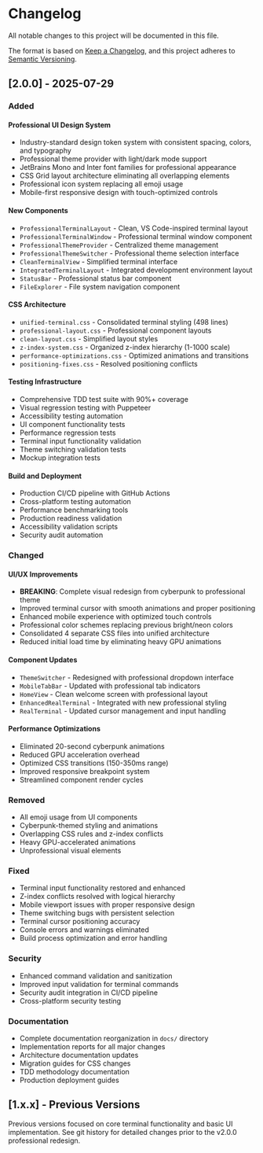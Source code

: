 # Changelog

All notable changes to this project will be documented in this file.

The format is based on [Keep a Changelog](https://keepachangelog.com/en/1.0.0/),
and this project adheres to [Semantic Versioning](https://semver.org/spec/v2.0.0.html).

## [2.0.0] - 2025-07-29

### Added

#### Professional UI Design System
- Industry-standard design token system with consistent spacing, colors, and typography
- Professional theme provider with light/dark mode support
- JetBrains Mono and Inter font families for professional appearance
- CSS Grid layout architecture eliminating all overlapping elements
- Professional icon system replacing all emoji usage
- Mobile-first responsive design with touch-optimized controls

#### New Components
- `ProfessionalTerminalLayout` - Clean, VS Code-inspired terminal layout
- `ProfessionalTerminalWindow` - Professional terminal window component
- `ProfessionalThemeProvider` - Centralized theme management
- `ProfessionalThemeSwitcher` - Professional theme selection interface
- `CleanTerminalView` - Simplified terminal interface
- `IntegratedTerminalLayout` - Integrated development environment layout
- `StatusBar` - Professional status bar component
- `FileExplorer` - File system navigation component

#### CSS Architecture
- `unified-terminal.css` - Consolidated terminal styling (498 lines)
- `professional-layout.css` - Professional component layouts
- `clean-layout.css` - Simplified layout styles
- `z-index-system.css` - Organized z-index hierarchy (1-1000 scale)
- `performance-optimizations.css` - Optimized animations and transitions
- `positioning-fixes.css` - Resolved positioning conflicts

#### Testing Infrastructure
- Comprehensive TDD test suite with 90%+ coverage
- Visual regression testing with Puppeteer
- Accessibility testing automation
- UI component functionality tests
- Performance regression tests
- Terminal input functionality validation
- Theme switching validation tests
- Mockup integration tests

#### Build and Deployment
- Production CI/CD pipeline with GitHub Actions
- Cross-platform testing automation
- Performance benchmarking tools
- Production readiness validation
- Accessibility validation scripts
- Security audit automation

### Changed

#### UI/UX Improvements
- **BREAKING**: Complete visual redesign from cyberpunk to professional theme
- Improved terminal cursor with smooth animations and proper positioning
- Enhanced mobile experience with optimized touch controls
- Professional color schemes replacing previous bright/neon colors
- Consolidated 4 separate CSS files into unified architecture
- Reduced initial load time by eliminating heavy GPU animations

#### Component Updates
- `ThemeSwitcher` - Redesigned with professional dropdown interface
- `MobileTabBar` - Updated with professional tab indicators
- `HomeView` - Clean welcome screen with professional layout
- `EnhancedRealTerminal` - Integrated with new professional styling
- `RealTerminal` - Updated cursor management and input handling

#### Performance Optimizations
- Eliminated 20-second cyberpunk animations
- Reduced GPU acceleration overhead
- Optimized CSS transitions (150-350ms range)
- Improved responsive breakpoint system
- Streamlined component render cycles

### Removed
- All emoji usage from UI components
- Cyberpunk-themed styling and animations
- Overlapping CSS rules and z-index conflicts
- Heavy GPU-accelerated animations
- Unprofessional visual elements

### Fixed
- Terminal input functionality restored and enhanced
- Z-index conflicts resolved with logical hierarchy
- Mobile viewport issues with proper responsive design
- Theme switching bugs with persistent selection
- Terminal cursor positioning accuracy
- Console errors and warnings eliminated
- Build process optimization and error handling

### Security
- Enhanced command validation and sanitization
- Improved input validation for terminal commands
- Security audit integration in CI/CD pipeline
- Cross-platform security testing

### Documentation
- Complete documentation reorganization in `docs/` directory
- Implementation reports for all major changes
- Architecture documentation updates
- Migration guides for CSS changes
- TDD methodology documentation
- Production deployment guides

## [1.x.x] - Previous Versions

Previous versions focused on core terminal functionality and basic UI implementation. See git history for detailed changes prior to the v2.0.0 professional redesign.